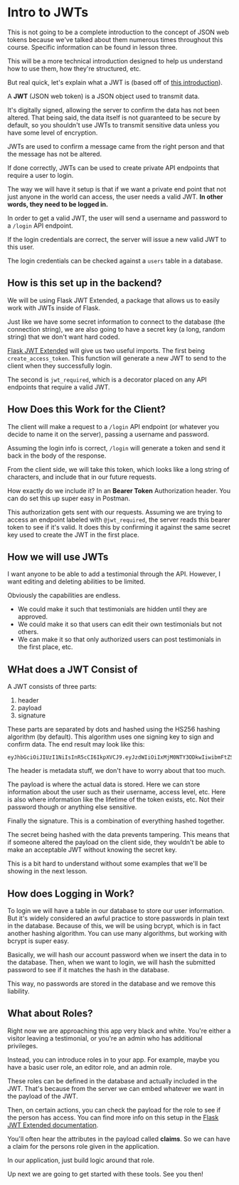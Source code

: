 # Intro to JWTs

This is not going to be a complete introduction to the concept of JSON web tokens because we've talked about them numerous times throughout this course. Specific information can be found in lesson three.

This will be a more technical introduction designed to help us understand how to use them, how they're structured, etc.

But real quick, let's explain what a JWT is (based off of [this introduction](https://jwt.io/introduction)).

A **JWT** (JSON web token) is a JSON object used to  transmit data.

It's digitally signed, allowing the server to confirm the data has not been altered. That being said, the data itself is not guaranteed to be secure by default, so you shouldn't use JWTs to transmit sensitive data unless you have some level of encryption.

JWTs are used to confirm a message came from the right person and that the message has not be altered.

If done correctly, JWTs can be used to create private API endpoints that require a user to login.

The way we will have it setup is that if we want a private end point that not just anyone in the world can access, the user needs a valid JWT. **In other words, they need to be logged in.**

In order to get a valid JWT, the user will send a username and password to a ```/login``` API endpoint.

If the login credentials are correct, the server will issue a new valid JWT to this user.

The login credentials can be checked against a ```users``` table
in a database.

## How is this set up in the backend?

We will be using Flask JWT Extended, a package that allows us to easily work with JWTs inside of Flask.

Just like we have some secret information to connect to the database (the connection string), we are also going to have a secret key (a long, random string) that we don't want hard coded.

[Flask JWT Extended](https://flask-jwt-extended.readthedocs.io/en/stable/basic_usage/) will give us two useful imports. The first being ```create_access_token```. This function will generate a new JWT to send to the client when they successfully login.

The second is ```jwt_required```, which is a decorator placed on any API endpoints that require a valid JWT.

## How Does this Work for the Client?

The client will make a request to a ```/login``` API endpoint (or whatever you decide to name it on the server), passing a username and password.

Assuming the login info is correct, ```/login``` will generate a token and send it back in the body of the response.

From the client side, we will take this token, which looks like a long string of characters, and include that in our future requests.

How exactly do we include it? In an **Bearer Token** Authorization header. You can do set this up super easy in Postman.

This authorization gets sent with our requests. Assuming we are trying to access an endpoint labeled with ```@jwt_required```, the server reads this bearer token to see if it's valid. It does this by confirming it against the same secret key used to create the JWT in the first place.

## How we will use JWTs

I want anyone to be able to add a testimonial through the API. However, I want editing and deleting abilities to be limited.

Obviously the capabilities are endless.

- We could make it such that testimonials are hidden until they are approved.
- We could make it so that users can edit their own testimonials but not others.
- We can make it so that only authorized users can post testimonials in the first place, etc.

## WHat does a JWT Consist of

A JWT consists of three parts:

1. header
1. payload
1. signature

These parts are separated by dots and hashed using the HS256 hashing algorithm (by default). This algorithm uses one signing key to sign and confirm data. The end result may look like this:

```
eyJhbGciOiJIUzI1NiIsInR5cCI6IkpXVCJ9.eyJzdWIiOiIxMjM0NTY3ODkwIiwibmFtZSI6IkpvaG4gRG9lIiwiaWF0IjoxNTE2MjM5MDIyfQ.SflKxwRJSMeKKF2QT4fwpMeJf36POk6yJV_adQssw5c
```

The header is metadata stuff, we don't have to worry about that too much.

The payload is where the actual data is stored. Here we can store information about the user such as their username, access level, etc. Here is also where information like the lifetime of the token exists, etc. Not their password though or anything else sensitive.

Finally the signature. This is a combination of everything hashed together.

The secret being hashed with the data prevents tampering. This means that if someone altered the payload on the client side, they wouldn't be able to make an acceptable JWT without knowing the secret key.

This is a bit hard to understand without some examples that we'll be showing in the next lesson.

## How does Logging in Work?

To login we will have a table in our database to store our user information. But it's widely considered an awful practice to store passwords in plain text in the database. Because of this, we will be using bcrypt, which is in fact another hashing algorithm. You can use many algorithms, but working with bcrypt is super easy.

Basically, we will hash our account password when we insert the data in to the database. Then, when we want to login, we will hash the submitted password to see if it matches the hash in the database.

This way, no passwords are stored in the database and we remove this liability.

## What about Roles?

Right now we are approaching this app very black and white. You're either a visitor leaving a testimonial, or you're an admin who has additional privileges.

Instead, you can introduce roles in to your app. For example, maybe you have a basic user role, an editor role, and an admin role.

These roles can be defined in the database and actually included in the JWT. That's because from the server we can embed whatever we want in the payload of the JWT.

Then, on certain actions, you can check the payload for the role to see if the person has access. You can find more info on this setup in the [Flask JWT Extended documentation](https://flask-jwt-extended.readthedocs.io/en/stable/add_custom_data_claims/).

You'll often hear the attributes in the payload called **claims**.
So we can have a claim for the persons role given in the application.

In our application, just build logic around that role.

Up next we are going to get started with these tools. See you then!




